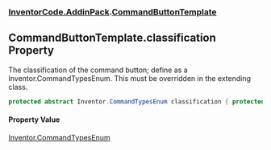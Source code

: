 ### [InventorCode\.AddinPack](InventorCode.AddinPack.md 'InventorCode\.AddinPack').[CommandButtonTemplate](InventorCode.AddinPack.CommandButtonTemplate.md 'InventorCode\.AddinPack\.CommandButtonTemplate')

## CommandButtonTemplate\.classification Property

The classification of the command button; define as a Inventor\.CommandTypesEnum\. This must be overridden in the extending class\.

```csharp
protected abstract Inventor.CommandTypesEnum classification { protected get; protected set; }
```

#### Property Value
[Inventor\.CommandTypesEnum](https://learn.microsoft.com/en-us/dotnet/api/inventor.commandtypesenum 'Inventor\.CommandTypesEnum')